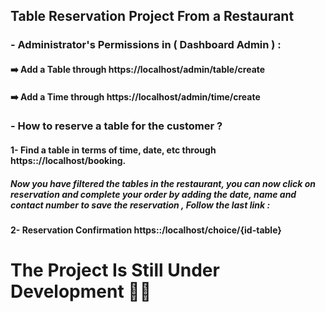 ## Table Reservation Project From a Restaurant 

### - Administrator's Permissions in ( Dashboard Admin ) :

#### :arrow_right: Add a Table through https://localhost/admin/table/create 
#### :arrow_right: Add a Time through https://localhost/admin/time/create 


### - How to reserve a table for the customer ?

#### 1- Find a table in terms of time, date, etc through https:://localhost/booking.

##### Now you have filtered the tables in the restaurant, you can now click on reservation and complete your order by adding the date, name and contact number to save the reservation , Follow the last link :

#### 2- Reservation Confirmation https::/localhost/choice/{id-table}

# The Project Is Still Under Development :man_cartwheeling:

